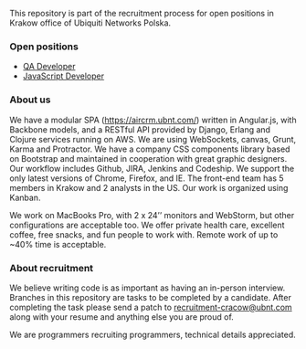This repository is part of the recruitment process for open positions in Krakow office of Ubiquiti Networks Polska.

### Open positions

* [QA Developer](https://github.com/cholewczuk/ubnt-simple-product-catalog/tree/qa)
* [JavaScript Developer](https://github.com/cholewczuk/ubnt-simple-product-catalog/tree/developer)

### About us

We have a modular SPA (https://aircrm.ubnt.com/) written in Angular.js, with Backbone models,
and a RESTful API provided by Django, Erlang and Clojure services running on AWS.
We are using WebSockets, canvas, Grunt, Karma and Protractor. We have a company CSS components library based on Bootstrap 
and maintained in cooperation with great graphic designers.
Our workflow includes Github, JIRA, Jenkins and Codeship. We support the only latest versions of Chrome, Firefox, and IE.
The front-end team has 5 members in Krakow and 2 analysts in the US. Our work is organized using Kanban.

We work on MacBooks Pro, with 2 x 24’’ monitors and WebStorm, but other configurations are acceptable too. 
We offer private health care, excellent coffee, free snacks, and fun people to work with. Remote work of up to ~40% time is acceptable.

### About recruitment

We believe writing code is as important as having an in-person interview. Branches in this repository are tasks to be
completed by a candidate. 
After completing the task please send a patch to recruitment-cracow@ubnt.com along with your resume and anything else you are proud of.

We are programmers recruiting programmers, technical details appreciated.

